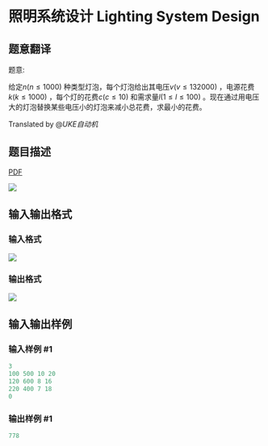 # 照明系统设计 Lighting System Design

## 题意翻译

题意:

给定$n(n≤1000)$ 种类型灯泡，每个灯泡给出其电压$v(v≤132000)$ ，电源花费$k(k≤1000)$ ，每个灯的花费$c(c≤10)$ 和需求量$l(1≤l≤100)$ 。现在通过用电压大的灯泡替换某些电压小的灯泡来减小总花费，求最小的花费。

Translated by @_UKE自动机_ 

## 题目描述

[problemUrl]: https://uva.onlinejudge.org/index.php?option=com_onlinejudge&Itemid=8&category=26&page=show_problem&problem=2395

[PDF](https://uva.onlinejudge.org/external/114/p11400.pdf)

![](https://cdn.luogu.com.cn/upload/vjudge_pic/UVA11400/c3748d15cb3e3882e349c0c2e200acb240ab8b00.png)

## 输入输出格式

### 输入格式

![](https://cdn.luogu.com.cn/upload/vjudge_pic/UVA11400/8c7751c33d777f27b23c671b600389469282fc9b.png)

### 输出格式

![](https://cdn.luogu.com.cn/upload/vjudge_pic/UVA11400/115c28d58e6ba75439c2c7bd1d61178f8efff609.png)

## 输入输出样例

### 输入样例 #1

```cpp
3
100 500 10 20
120 600 8 16
220 400 7 18
0
```


### 输出样例 #1

```cpp
778
```


